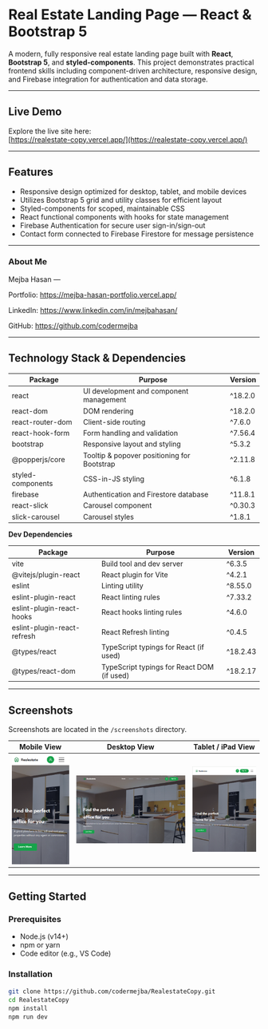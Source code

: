 # Real Estate Landing Page — React & Bootstrap 5

A modern, fully responsive real estate landing page built with **React**, **Bootstrap 5**, and **styled-components**. This project demonstrates practical frontend skills including component-driven architecture, responsive design, and Firebase integration for authentication and data storage.

---

## Live Demo

Explore the live site here:  
[https://realestate-copy.vercel.app/](https://realestate-copy.vercel.app/)

---

## Features

- Responsive design optimized for desktop, tablet, and mobile devices  
- Utilizes Bootstrap 5 grid and utility classes for efficient layout  
- Styled-components for scoped, maintainable CSS  
- React functional components with hooks for state management  
- Firebase Authentication for secure user sign-in/sign-out  
- Contact form connected to Firebase Firestore for message persistence  

---
### About Me
Mejba Hasan — 

Portfolio: https://mejba-hasan-portfolio.vercel.app/

LinkedIn: https://www.linkedin.com/in/mejbahasan/

GitHub: https://github.com/codermejba

---
## Technology Stack & Dependencies

| Package             | Purpose                                  | Version          |
|---------------------|------------------------------------------|------------------|
| react               | UI development and component management | ^18.2.0          |
| react-dom           | DOM rendering                            | ^18.2.0          |
| react-router-dom    | Client-side routing                      | ^7.6.0           |
| react-hook-form     | Form handling and validation             | ^7.56.4          |
| bootstrap           | Responsive layout and styling            | ^5.3.2           |
| @popperjs/core      | Tooltip & popover positioning for Bootstrap | ^2.11.8       |
| styled-components   | CSS-in-JS styling                        | ^6.1.8           |
| firebase            | Authentication and Firestore database    | ^11.8.1          |
| react-slick         | Carousel component                       | ^0.30.3          |
| slick-carousel      | Carousel styles                          | ^1.8.1           |

**Dev Dependencies**

| Package               | Purpose                                  | Version          |
|-----------------------|------------------------------------------|------------------|
| vite                  | Build tool and dev server                 | ^6.3.5           |
| @vitejs/plugin-react  | React plugin for Vite                     | ^4.2.1           |
| eslint                | Linting utility                           | ^8.55.0          |
| eslint-plugin-react   | React linting rules                       | ^7.33.2          |
| eslint-plugin-react-hooks | React hooks linting rules             | ^4.6.0           |
| eslint-plugin-react-refresh | React Refresh linting                | ^0.4.5           |
| @types/react          | TypeScript typings for React (if used)  | ^18.2.43         |
| @types/react-dom      | TypeScript typings for React DOM (if used) | ^18.2.17       |

---

## Screenshots

Screenshots are located in the `/screenshots` directory.

| Mobile View                  | Desktop View                | Tablet / iPad View             |
|-----------------------------|-------------------------------|-----------------------------|
| ![Mobile](./screenshorts/realstate-phone-view.PNG) | ![Desktop](./screenshorts/realstate-desktop-view.PNG) | ![Tablet](./screenshorts/realstate-ipad2-view.PNG) |

---

## Getting Started

### Prerequisites

- Node.js (v14+)  
- npm or yarn  
- Code editor (e.g., VS Code)

### Installation

```bash
git clone https://github.com/codermejba/RealestateCopy.git
cd RealestateCopy
npm install
npm run dev

